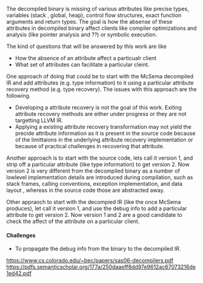 The decompiled binary is missing of various attributes like precise types, variables (stack , global, heap), control 
flow structures, exact function arguments and return types. The goal is how the absense of these attributes in decompiled 
binary affect clients like compiler optimizations and analysis (like pointer analysis and ??) or symbolic execution. 

The kind of questions that will be answered by this work are like 
- How the absence of an attribute affect a particualr client
- What set of attributes can facilitate a particular cleint.

One approach of doing that could be to start with the McSema decompiled IR and add attributes (e.g. type information) to it 
using a particular attribute recovery method (e.g. type recovery). The issues with this approach are the following.

 - Developing a attribute recovery is not the goal of this work. Exiting attribute recovery methods are either under progress or 
   they are not targetting LLVM IR.
 - Applying a existing attribute recovery transformation  may not yield the precide attribute information as it is present in the 
   source code because of the limittaions in the underlying attribute recovery implementation or because of practical challenges 
   in recovering that attribute. 
 
Another approach is to start with the source code, lets call it version 1,  and strip off a particular attribute (like type 
information) to get version 2. Now version 2 is very different from the decompiled binary as a number of lowlevel implementation details are introduced during compilation, such as stack frames, calling conventions, exception implementation, and data layout
, whereas in the source code those are abstracted away.

Other appraoch to start with the decompied IR (like the once McSema produces), let call it version 1, and use the debug info to add a particular attribute to get version 2. Now version 1 and 2 are a good candidate to check the affect of the attribute on a particular client. 


#### Challenges
- To propagate the debug info from the binary to the decompiled IR.


https://www.cs.colorado.edu/~bec/papers/sas06-decompilers.pdf
https://pdfs.semanticscholar.org/177a/250daaeff8dd97e9612ac67073216de1ed42.pdf
 


